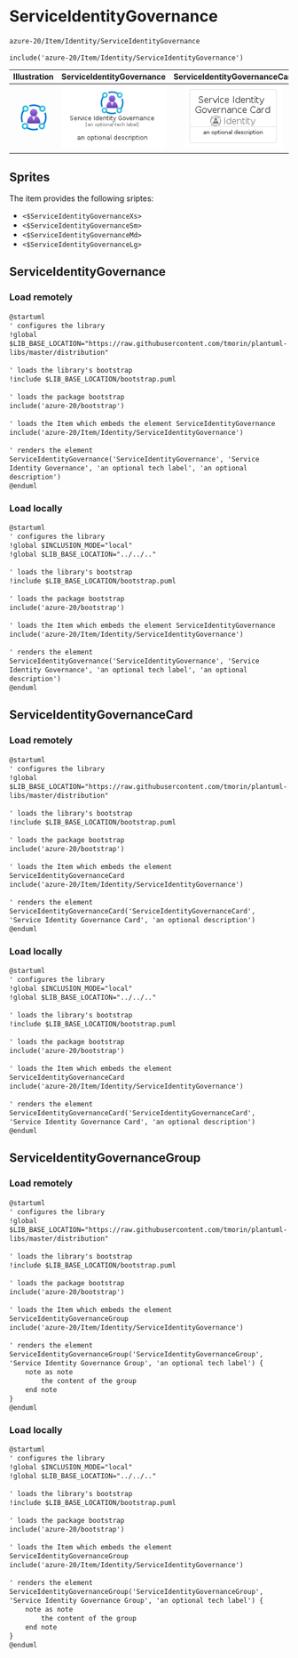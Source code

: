 # ServiceIdentityGovernance


```text
azure-20/Item/Identity/ServiceIdentityGovernance
```

```text
include('azure-20/Item/Identity/ServiceIdentityGovernance')
```



| Illustration | ServiceIdentityGovernance | ServiceIdentityGovernanceCard | ServiceIdentityGovernanceGroup |
| :---: | :---: | :---: | :---: |
| ![illustration for Illustration](../../../azure-20/Item/Identity/ServiceIdentityGovernance.png) | ![illustration for ServiceIdentityGovernance](../../../azure-20/Item/Identity/ServiceIdentityGovernance.Local.png) | ![illustration for ServiceIdentityGovernanceCard](../../../azure-20/Item/Identity/ServiceIdentityGovernanceCard.Local.png) | ![illustration for ServiceIdentityGovernanceGroup](../../../azure-20/Item/Identity/ServiceIdentityGovernanceGroup.Local.png) |



## Sprites
The item provides the following sriptes:

- `<$ServiceIdentityGovernanceXs>`
- `<$ServiceIdentityGovernanceSm>`
- `<$ServiceIdentityGovernanceMd>`
- `<$ServiceIdentityGovernanceLg>`





## ServiceIdentityGovernance

### Load remotely
```plantuml
@startuml
' configures the library
!global $LIB_BASE_LOCATION="https://raw.githubusercontent.com/tmorin/plantuml-libs/master/distribution"

' loads the library's bootstrap
!include $LIB_BASE_LOCATION/bootstrap.puml

' loads the package bootstrap
include('azure-20/bootstrap')

' loads the Item which embeds the element ServiceIdentityGovernance
include('azure-20/Item/Identity/ServiceIdentityGovernance')

' renders the element
ServiceIdentityGovernance('ServiceIdentityGovernance', 'Service Identity Governance', 'an optional tech label', 'an optional description')
@enduml
```

### Load locally
```plantuml
@startuml
' configures the library
!global $INCLUSION_MODE="local"
!global $LIB_BASE_LOCATION="../../.."

' loads the library's bootstrap
!include $LIB_BASE_LOCATION/bootstrap.puml

' loads the package bootstrap
include('azure-20/bootstrap')

' loads the Item which embeds the element ServiceIdentityGovernance
include('azure-20/Item/Identity/ServiceIdentityGovernance')

' renders the element
ServiceIdentityGovernance('ServiceIdentityGovernance', 'Service Identity Governance', 'an optional tech label', 'an optional description')
@enduml
```

## ServiceIdentityGovernanceCard

### Load remotely
```plantuml
@startuml
' configures the library
!global $LIB_BASE_LOCATION="https://raw.githubusercontent.com/tmorin/plantuml-libs/master/distribution"

' loads the library's bootstrap
!include $LIB_BASE_LOCATION/bootstrap.puml

' loads the package bootstrap
include('azure-20/bootstrap')

' loads the Item which embeds the element ServiceIdentityGovernanceCard
include('azure-20/Item/Identity/ServiceIdentityGovernance')

' renders the element
ServiceIdentityGovernanceCard('ServiceIdentityGovernanceCard', 'Service Identity Governance Card', 'an optional description')
@enduml
```

### Load locally
```plantuml
@startuml
' configures the library
!global $INCLUSION_MODE="local"
!global $LIB_BASE_LOCATION="../../.."

' loads the library's bootstrap
!include $LIB_BASE_LOCATION/bootstrap.puml

' loads the package bootstrap
include('azure-20/bootstrap')

' loads the Item which embeds the element ServiceIdentityGovernanceCard
include('azure-20/Item/Identity/ServiceIdentityGovernance')

' renders the element
ServiceIdentityGovernanceCard('ServiceIdentityGovernanceCard', 'Service Identity Governance Card', 'an optional description')
@enduml
```

## ServiceIdentityGovernanceGroup

### Load remotely
```plantuml
@startuml
' configures the library
!global $LIB_BASE_LOCATION="https://raw.githubusercontent.com/tmorin/plantuml-libs/master/distribution"

' loads the library's bootstrap
!include $LIB_BASE_LOCATION/bootstrap.puml

' loads the package bootstrap
include('azure-20/bootstrap')

' loads the Item which embeds the element ServiceIdentityGovernanceGroup
include('azure-20/Item/Identity/ServiceIdentityGovernance')

' renders the element
ServiceIdentityGovernanceGroup('ServiceIdentityGovernanceGroup', 'Service Identity Governance Group', 'an optional tech label') {
    note as note
        the content of the group
    end note
}
@enduml
```

### Load locally
```plantuml
@startuml
' configures the library
!global $INCLUSION_MODE="local"
!global $LIB_BASE_LOCATION="../../.."

' loads the library's bootstrap
!include $LIB_BASE_LOCATION/bootstrap.puml

' loads the package bootstrap
include('azure-20/bootstrap')

' loads the Item which embeds the element ServiceIdentityGovernanceGroup
include('azure-20/Item/Identity/ServiceIdentityGovernance')

' renders the element
ServiceIdentityGovernanceGroup('ServiceIdentityGovernanceGroup', 'Service Identity Governance Group', 'an optional tech label') {
    note as note
        the content of the group
    end note
}
@enduml
```

